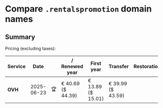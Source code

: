 # Compare `.rentalspromotion` domain names

## Summary

Pricing (excluding taxes):

| Service | Date |  | / Renewed year | First year | Transfer | Restoration |
|--|--|--|--|--|--|--|
| **OVH** | 2025-06-23 | 🏆 | € 40.69<br>($ 44.39) | € 13.89<br>($ 15.01) | € 39.99<br>($ 43.59) |  |
